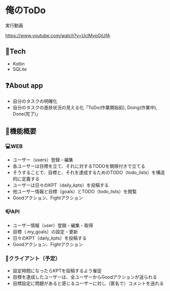 # 俺のToDo
実行動画

https://www.youtube.com/watch?v=UclMypGjUfA

## 🗻Tech
- Kotlin
- SQLite

## ❓About app

- 自分のタスクの明確化
- 自分のタスクの進捗状況の見える化「ToDo(作業開始前), Doing(作業中), Done(完了)」

## 🔧機能概要

### 💻WEB
- ユーザー（users）登録・編集
- 各ユーザーは目標を立て、それに対するTODOを期限付きで立てる
- そうすることで、目標と、それを達成するためのTODO（todo_lists）を構造的に定義する
- ユーザーは日々のKPT（daily_kpts）を投稿する
- 他ユーザー情報と目標（goals）とTODO（todo_lists）を閲覧
- Goodアクション、Fightアクション

### 📪API
- ユーザー情報（user）登録・編集・取得
- 目標（.my_goals）の設定・更新
- 日々のKPT（daily_kpts）を投稿する
- Goodアクション、Fightアクション

### 📱クライアント（予定）
- 設定時間になったらKPTを投稿するよう催促
- 目標を達成したユーザーは、全ユーザーからGoodアクションが送られる
- 目標設定に問題があると感じるユーザーに対し（匿名で）コメントを送れる

